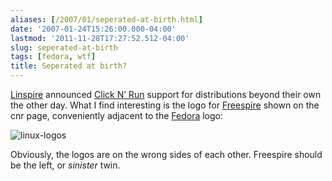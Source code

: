 ```yaml
---
aliases: [/2007/01/seperated-at-birth.html]
date: '2007-01-24T15:26:00.000-04:00'
lastmod: '2011-11-28T17:27:52.512-04:00'
slug: seperated-at-birth
tags: [fedora, wtf]
title: Seperated at birth?
---
```


[Linspire](http://linspire.com) announced [Click N’ Run](http://cnr.com)
support for distributions beyond their own the other day. What I find
interesting is the logo for [Freespire](http://freespire.org) shown on the cnr
page, conveniently adjacent to the [Fedora](http://fedoraproject.org) logo:  
  
![linux-logos](http://jbowes.files.wordpress.com/2007/01/linux-logos.png)  
  
Obviously, the logos are on the wrong sides of each other. Freespire should be
the left, or _sinister_ twin.

